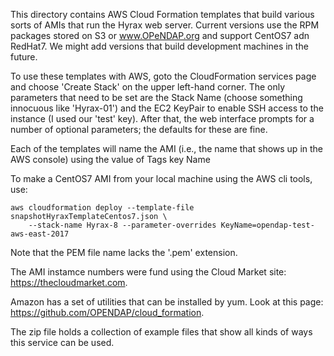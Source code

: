 
This directory contains AWS Cloud Formation templates that build
various sorts of AMIs that run the Hyrax web server. Current versions
use the RPM packages stored on S3 or www.OPeNDAP.org and support
CentOS7 adn RedHat7. We might add versions that build development
machines in the future.

To use these templates with AWS, goto the CloudFormation services page
and choose 'Create Stack' on the upper left-hand corner. The only
parameters that need to be set are the Stack Name (choose something
innocuous like 'Hyrax-01') and the EC2 KeyPair to enable SSH access to
the instance (I used our 'test' key). After that, the web interface
prompts for a number of optional parameters; the defaults for these
are fine.

Each of the templates will name the AMI (i.e., the name that shows up
in the AWS console) using the value of Tags key Name

To make a CentOS7 AMI from your local machine using the AWS cli tools,
use:

    aws cloudformation deploy --template-file snapshotHyraxTemplateCentos7.json \
        --stack-name Hyrax-8 --parameter-overrides KeyName=opendap-test-aws-east-2017

Note that the PEM file name lacks the '.pem' extension.

The AMI instamce numbers were fund using the Cloud Market site:
https://thecloudmarket.com. 

Amazon has a set of utilities that can be installed by yum. Look at this
page: https://github.com/OPENDAP/cloud_formation.

The zip file holds a collection of example files that show all kinds
of ways this service can be used.

